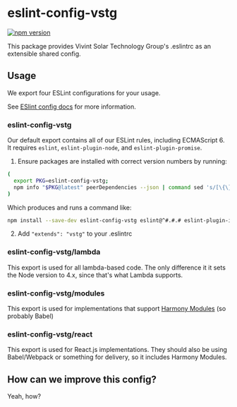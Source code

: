 # eslint-config-vstg

[![npm version](https://badge.fury.io/js/eslint-config-vstg.svg)](http://badge.fury.io/js/eslint-config-vstg)

This package provides Vivint Solar Technology Group's .eslintrc as an extensible shared config.

## Usage

We export four ESLint configurations for your usage.

See [ESlint config docs](http://eslint.org/docs/user-guide/configuring#extending-configuration-files) for more information.

### eslint-config-vstg

Our default export contains all of our ESLint rules, including ECMAScript 6. It requires `eslint`, `eslint-plugin-node`, and `eslint-plugin-promise`.

1. Ensure packages are installed with correct version numbers by running:
  ```sh
  (
    export PKG=eslint-config-vstg;
    npm info "$PKG@latest" peerDependencies --json | command sed 's/[\{\},]//g ; s/: /@/g' | xargs npm install --save-dev "$PKG@latest"
  )
  ```

  Which produces and runs a command like:

  ```sh
  npm install --save-dev eslint-config-vstg eslint@^#.#.# eslint-plugin-import@^#.#.# eslint-plugin-node@^#.#.# eslint-plugin-promise@^#.#.# eslint-plugin-react@^#.#.#
  ```

2. Add `"extends": "vstg"` to your .eslintrc


### eslint-config-vstg/lambda

This export is used for all lambda-based code. The only difference it it sets the Node version to 4.x, since that's what Lambda supports.


### eslint-config-vstg/modules

This export is used for implementations that support [Harmony Modules](http://www.2ality.com/2013/07/es6-modules.html) (so probably Babel)


### eslint-config-vstg/react

This export is used for React.js implementations. They should also be using Babel/Webpack or something for delivery, so it includes Harmony Modules.


## How can we improve this config?

Yeah, how?
